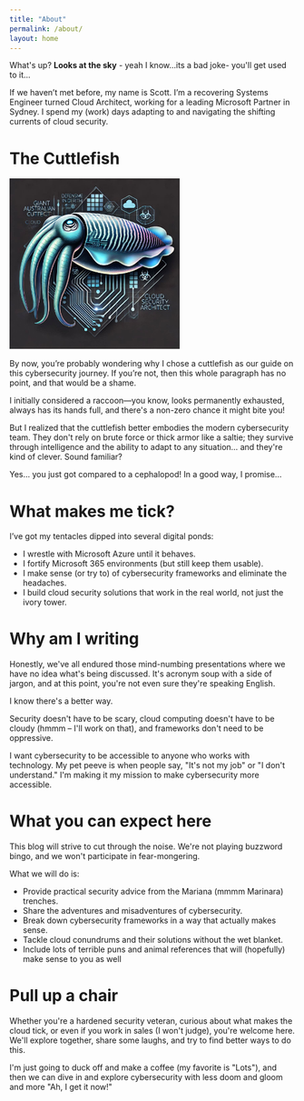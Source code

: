 ```yaml
---
title: "About"
permalink: /about/
layout: home
---
```




What's up? **Looks at the sky** - yeah I know...its a bad joke- you'll get used to it...

If we haven’t met before, my name is Scott. I’m a recovering Systems Engineer turned Cloud Architect, working for a leading Microsoft Partner in Sydney. I spend my (work) days adapting to and navigating the shifting currents of cloud security.​

# The Cuttlefish

<img src="/assets/images/Cuttlefish.jpg" alt="The Cuttlefish" width="300">

By now, you’re probably wondering why I chose a cuttlefish as our guide on this cybersecurity journey. If you’re not, then this whole paragraph has no point, and that would be a shame.​

I initially considered a raccoon—you know, looks permanently exhausted, always has its hands full, and there's a non-zero chance it might bite you!​

But I realized that the cuttlefish better embodies the modern cybersecurity team. They don't rely on brute force or thick armor like a saltie; they survive through intelligence and the ability to adapt to any situation… and they're kind of clever. Sound familiar?​

Yes… you just got compared to a cephalopod! In a good way, I promise…​

# What makes me tick?

I’ve got my tentacles dipped into several digital ponds:​
- I wrestle with Microsoft Azure until it behaves.
- I fortify Microsoft 365 environments (but still keep them usable).
- I make sense (or try to) of cybersecurity frameworks and eliminate the headaches.
- I build cloud security solutions that work in the real world, not just the ivory tower.

# Why am I writing

Honestly, we've all endured those mind-numbing presentations where we have no idea what's being discussed. It's acronym soup with a side of jargon, and at this point, you're not even sure they're speaking English.​

I know there's a better way.​

Security doesn't have to be scary, cloud computing doesn't have to be cloudy (hmmm – I'll work on that), and frameworks don't need to be oppressive.​

I want cybersecurity to be accessible to anyone who works with technology. My pet peeve is when people say, "It's not my job" or "I don't understand." I'm making it my mission to make cybersecurity more accessible.​

# What you can expect here

This blog will strive to cut through the noise. We're not playing buzzword bingo, and we won't participate in fear-mongering.​

What we will do is:​
- Provide practical security advice from the Mariana (mmmm Marinara) trenches.
- Share the adventures and misadventures of cybersecurity.
- Break down cybersecurity frameworks in a way that actually makes sense.
- Tackle cloud conundrums and their solutions without the wet blanket.
- Include lots of terrible puns and animal references that will (hopefully) make sense to you as well

# Pull up a chair

Whether you're a hardened security veteran, curious about what makes the cloud tick, or even if you work in sales (I won't judge), you're welcome here. We'll explore together, share some laughs, and try to find better ways to do this.​

I'm just going to duck off and make a coffee (my favorite is "Lots"), and then we can dive in and explore cybersecurity with less doom and gloom and more "Ah, I get it now!"​